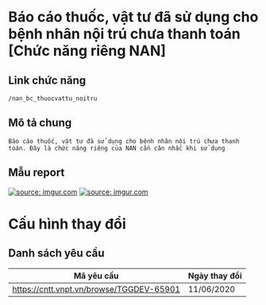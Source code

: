 #  Báo cáo thuốc, vật tư đã sử dụng cho bệnh nhân nội trú chưa thanh toán [Chức năng riêng NAN]

## Link chức năng

	/nan_bc_thuocvattu_noitru

## Mô tả chung

	Báo cáo thuốc, vật tư đã sử dụng cho bệnh nhân nội trú chưa thanh toán. Đây là chức năng riêng của NAN cần cân nhắc khi sử dụng


## Mẫu report
<a href="https://imgur.com/hl3Tf90"><img src="https://i.imgur.com/hl3Tf90.png" title="source: imgur.com" /></a>
<a href="https://imgur.com/4F0VnGA"><img src="https://i.imgur.com/4F0VnGA.png" title="source: imgur.com" /></a>

# Cấu hình thay đổi

## Danh sách yêu cầu

| Mã yêu cầu | Ngày thay đổi  |
|--|--|
| https://cntt.vnpt.vn/browse/TGGDEV-65901 | 11/06/2020 |
